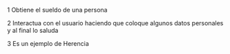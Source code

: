 1 Obtiene el sueldo de una persona

2 Interactua con el usuario haciendo que coloque algunos datos personales y al final lo saluda

3 Es un ejemplo de Herencia
